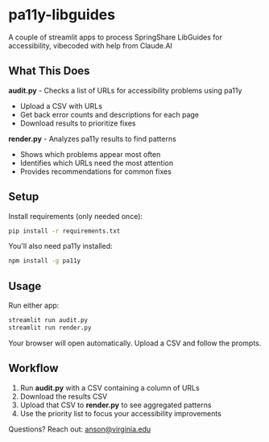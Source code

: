 # pa11y-libguides

A couple of streamlit apps to process SpringShare LibGuides for accessibility, vibecoded with help from Claude.AI

## What This Does

**audit.py** - Checks a list of URLs for accessibility problems using pa11y
- Upload a CSV with URLs
- Get back error counts and descriptions for each page
- Download results to prioritize fixes

**render.py** - Analyzes pa11y results to find patterns
- Shows which problems appear most often
- Identifies which URLs need the most attention
- Provides recommendations for common fixes

## Setup

Install requirements (only needed once):
```bash
pip install -r requirements.txt
```

You'll also need pa11y installed:
```bash
npm install -g pa11y
```

## Usage

Run either app:
```bash
streamlit run audit.py
streamlit run render.py
```

Your browser will open automatically. Upload a CSV and follow the prompts.

## Workflow

1. Run **audit.py** with a CSV containing a column of URLs
2. Download the results CSV
3. Upload that CSV to **render.py** to see aggregated patterns
4. Use the priority list to focus your accessibility improvements

Questions? Reach out: anson@virginia.edu
